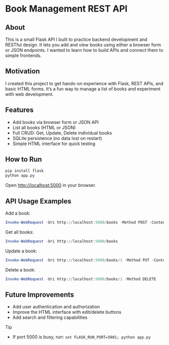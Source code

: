 # Book Management REST API

## About
This is a small Flask API I built to practice backend development and RESTful design. It lets you add and view books using either a browser form or JSON endpoints. I wanted to learn how to build APIs and connect them to simple frontends.

## Motivation
I created this project to get hands-on experience with Flask, REST APIs, and basic HTML forms. It’s a fun way to manage a list of books and experiment with web development.

## Features
- Add books via browser form or JSON API
- List all books (HTML or JSON)
- Full CRUD: Get, Update, Delete individual books
- SQLite persistence (no data lost on restart)
- Simple HTML interface for quick testing

## How to Run
```powershell
pip install flask
python app.py
```

Open [http://localhost:5000](http://localhost:5000) in your browser.

## API Usage Examples

Add a book:
```powershell
Invoke-WebRequest -Uri http://localhost:5000/books -Method POST -ContentType "application/json" -Body '{"title":"Clean Code","author":"Robert Martin"}'
```

Get all books:
```powershell
Invoke-WebRequest -Uri http://localhost:5000/books
```

Update a book:
```powershell
Invoke-WebRequest -Uri http://localhost:5000/books/1 -Method PUT -ContentType "application/json" -Body '{"title":"Clean Code (Updated)"}'
```

Delete a book:
```powershell
Invoke-WebRequest -Uri http://localhost:5000/books/1 -Method DELETE
```

## Future Improvements
- Add user authentication and authorization
- Improve the HTML interface with edit/delete buttons
- Add search and filtering capabilities

Tip

- If port 5000 is busy, run: `set FLASK_RUN_PORT=5001; python app.py`
